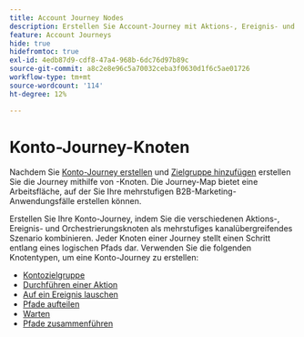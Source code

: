 ```yaml
---
title: Account Journey Nodes
description: Erstellen Sie Account-Journey mit Aktions-, Ereignis- und Orchestrierungsknoten - Zielgruppe, Warten, Aufspaltung und Zusammenführen - für Cross-Channel-Marketing in Journey Optimizer B2B edition.
feature: Account Journeys
hide: true
hidefromtoc: true
exl-id: 4edb87d9-cdf8-47a4-968b-6dc76d97b89c
source-git-commit: a8c2e8e96c5a70032ceba3f0630d1f6c5ae01726
workflow-type: tm+mt
source-wordcount: '114'
ht-degree: 12%

---
```


# Konto-Journey-Knoten

Nachdem Sie [Konto-Journey erstellen](journey-overview.md#create-an-account-journey) und [Zielgruppe hinzufügen](journey-overview.md#add-the-account-audience-for-your-journey) erstellen Sie die Journey mithilfe von -Knoten. Die Journey-Map bietet eine Arbeitsfläche, auf der Sie Ihre mehrstufigen B2B-Marketing-Anwendungsfälle erstellen können.

Erstellen Sie Ihre Konto-Journey, indem Sie die verschiedenen Aktions-, Ereignis- und Orchestrierungsknoten als mehrstufiges kanalübergreifendes Szenario kombinieren. Jeder Knoten einer Journey stellt einen Schritt entlang eines logischen Pfads dar. Verwenden Sie die folgenden Knotentypen, um eine Konto-Journey zu erstellen:

* [Kontozielgruppe](./account-audience-nodes.md)
* [Durchführen einer Aktion](./action-nodes.md)
* [Auf ein Ereignis lauschen](./listen-for-event-nodes.md)
* [Pfade aufteilen](./split-merge-paths-nodes.md)
* [Warten](./wait-nodes.md)
* [Pfade zusammenführen](./split-merge-paths-nodes.md)
